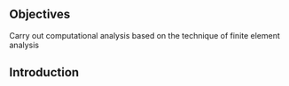 ## Objectives
Carry out computational analysis based on the technique of finite element analysis

## Introduction
